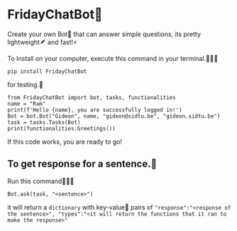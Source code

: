 # FridayChatBot🤖

Create your own Bot🤖 that can answer simple questions, its pretty lightweight🪶 and fast!⚡

To Install on your computer, execute this command in your terminal.🧑🏻‍💻

    pip install FridayChatBot

for testing.🧪

    from FridayChatBot import bot, tasks, functionalities
    name = "Ram"
    print(f'Hello {name}, you are successfully logged in!')
    Bot = bot.Bot("Gideon", name, "gideon@sidtu.be", "gideon.sidtu.be")
    task = tasks.Tasks(Bot)
    print(functionalities.Greetings())

If this code works, you are ready to go!

## To get response for a sentence.💬
Run this command🏃🏻‍♂️

    Bot.ask(task, "<sentence>")
it will return a `dictionary` with key-value🔑  pairs of `"response":"<response of the sentence>", "types":"<it will return the functions that it ran to make the response>"`
